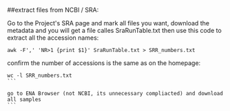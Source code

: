 ##extract files from NCBI / SRA:

Go to the Project's SRA page and mark all files you want, download the metadata and you will get a file calles SraRunTable.txt
then use this code to extract all the accession names:
```
awk -F',' 'NR>1 {print $1}' SraRunTable.txt > SRR_numbers.txt
````
confirm the number of accessions is the same as on the homepage:
````
wc -l SRR_numbers.txt
```

go to ENA Browser (not NCBI, its unnecessary compliacted) and download all samples 
```
